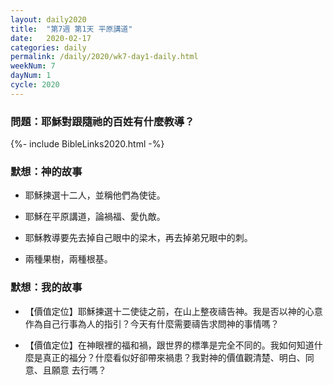 ```yaml
---
layout: daily2020
title:  "第7週 第1天 平原講道"
date:   2020-02-17
categories: daily
permalink: /daily/2020/wk7-day1-daily.html
weekNum: 7
dayNum: 1
cycle: 2020
---
```

### 問題：耶穌對跟隨祂的百姓有什麼教導？

{%- include BibleLinks2020.html -%}

### 默想：神的故事 
+ 耶穌揀選十二人，並稱他們為使徒。

+ 耶穌在平原講道，論禍福、愛仇敵。

+ 耶穌教導要先去掉自己眼中的梁木，再去掉弟兄眼中的刺。

+ 兩種果樹，兩種根基。

### 默想：我的故事
+ 【價值定位】耶穌揀選十二使徒之前，在山上整夜禱告神。我是否以神的心意作為自己行事為人的指引？今天有什麼需要禱告求問神的事情嗎？

+ 【價值定位】在神眼裡的福和禍，跟世界的標準是完全不同的。我如何知道什麼是真正的福分？什麼看似好卻帶來禍患？我對神的價值觀清楚、明白、同意、且願意
去行嗎？
